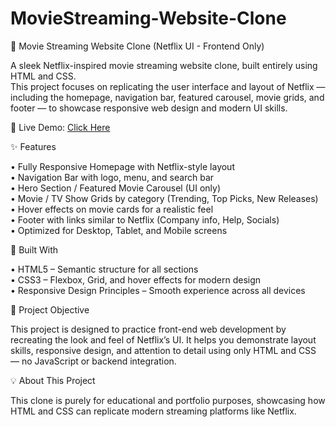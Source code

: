# MovieStreaming-Website-Clone
🌟 Movie Streaming Website Clone (Netflix UI - Frontend Only)

A sleek Netflix-inspired movie streaming website clone, built entirely using HTML and CSS.
<br>
This project focuses on replicating the user interface and layout of Netflix — including the homepage, navigation bar, featured carousel, movie grids, and footer — to showcase responsive web design and modern UI skills.

🔗 Live Demo: <a href = "https://md-kounain-ansari.github.io/MovieStreaming-Website-Clone/" target = "_blank"> Click Here <a>


✨ Features

• Fully Responsive Homepage with Netflix-style layout
<br>
• Navigation Bar with logo, menu, and search bar
<br>
• Hero Section / Featured Movie Carousel (UI only)
<br>
• Movie / TV Show Grids by category (Trending, Top Picks, New Releases)
<br>
• Hover effects on movie cards for a realistic feel
<br>
• Footer with links similar to Netflix (Company info, Help, Socials)
<br>
• Optimized for Desktop, Tablet, and Mobile screens


🧰 Built With

• HTML5 – Semantic structure for all sections
<br>
• CSS3 – Flexbox, Grid, and hover effects for modern design
<br>
• Responsive Design Principles – Smooth experience across all devices


🎯 Project Objective

This project is designed to practice front-end web development by recreating the look and feel of Netflix’s UI.
It helps you demonstrate layout skills, responsive design, and attention to detail using only HTML and CSS — no JavaScript or backend integration.


💡 About This Project

This clone is purely for educational and portfolio purposes, showcasing how HTML and CSS can replicate modern streaming platforms like Netflix.
